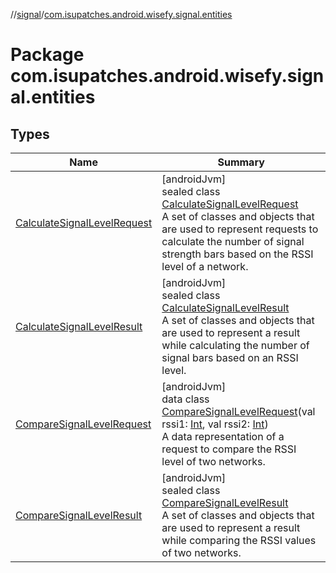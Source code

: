 //[signal](../../index.md)/[com.isupatches.android.wisefy.signal.entities](index.md)

# Package com.isupatches.android.wisefy.signal.entities

## Types

| Name | Summary |
|---|---|
| [CalculateSignalLevelRequest](-calculate-signal-level-request/index.md) | [androidJvm]<br>sealed class [CalculateSignalLevelRequest](-calculate-signal-level-request/index.md)<br>A set of classes and objects that are used to represent requests to calculate the number of signal strength bars based on the RSSI level of a network. |
| [CalculateSignalLevelResult](-calculate-signal-level-result/index.md) | [androidJvm]<br>sealed class [CalculateSignalLevelResult](-calculate-signal-level-result/index.md)<br>A set of classes and objects that are used to represent a result while calculating the number of signal bars based on an RSSI level. |
| [CompareSignalLevelRequest](-compare-signal-level-request/index.md) | [androidJvm]<br>data class [CompareSignalLevelRequest](-compare-signal-level-request/index.md)(val rssi1: [Int](https://kotlinlang.org/api/latest/jvm/stdlib/kotlin/-int/index.html), val rssi2: [Int](https://kotlinlang.org/api/latest/jvm/stdlib/kotlin/-int/index.html))<br>A data representation of a request to compare the RSSI level of two networks. |
| [CompareSignalLevelResult](-compare-signal-level-result/index.md) | [androidJvm]<br>sealed class [CompareSignalLevelResult](-compare-signal-level-result/index.md)<br>A set of classes and objects that are used to represent a result while comparing the RSSI values of two networks. |
